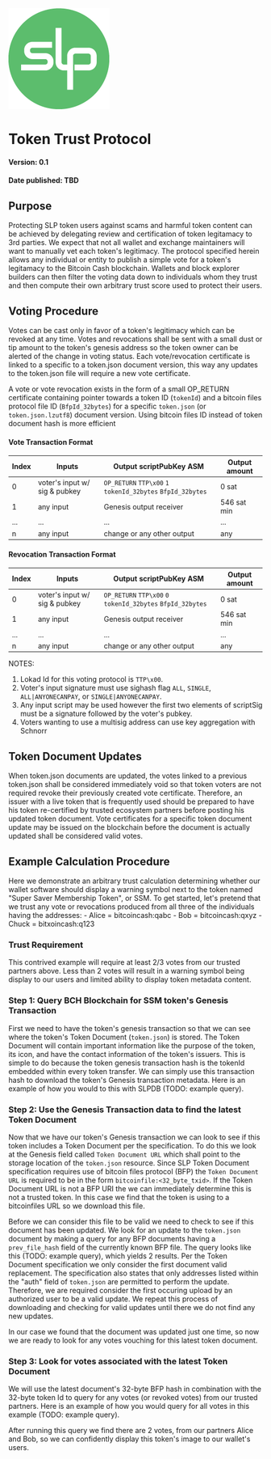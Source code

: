 ![Simple Ledger Protocol](images/SLP-logo-solid-200.png)



# Token Trust Protocol

#### Version: 0.1
#### Date published: TBD

## Purpose

Protecting SLP token users against scams and harmful token content can be achieved by delegating review and certification of token legitamacy to 3rd parties.  We expect that not all wallet and exchange maintainers will want to manually vet each token's legitimacy.  The protocol specified herein allows any individual or entity to publish a simple vote for a token's legitamacy to the Bitcoin Cash blockchain.  Wallets and block explorer builders can then filter the voting data down to individuals whom they trust and then compute their own arbitrary trust score used to protect their users.  

## Voting Procedure

Votes can be cast only in favor of a token's legitimacy which can be revoked at any time.  Votes and revocations shall be sent with a small dust or tip amount to the token's genesis address so the token owner can be alerted of the change in voting status.  Each vote/revocation certificate is linked to a specific to a token.json document version, this way any updates to the token.json file will require a new vote certificate.

A vote or vote revocation exists in the form of a small OP_RETURN certificate containing pointer towards a token ID (`tokenId`) and a bitcoin files protocol file ID (`BfpId_32bytes`) for a specific `token.json` (or `token.json.lzutf8`) document version.  Using bitcoin files ID instead of token document hash is more efficient 

#### Vote Transaction Format
| Index | Inputs                        | Output scriptPubKey ASM                                     | Output amount |
| ----- | ----------------------------- | ----------------------------------------------------------- | ------------- |
| 0     | voter's input w/ sig & pubkey | `OP_RETURN` `TTP\x00` `1` `tokenId_32bytes` `BfpId_32bytes` | 0 sat         |
| 1     | any input                     | Genesis output receiver                                     | 546 sat min   |
| ...   | ...                           | ...                                                         | ...           |
| n     | any input                     | change or any other output                                  | any           |

#### Revocation Transaction Format
| Index | Inputs                        | Output scriptPubKey ASM                                     | Output amount |
| ----- | ----------------------------- | ----------------------------------------------------------- | ------------- |
| 0     | voter's input w/ sig & pubkey | `OP_RETURN` `TTP\x00` `0` `tokenId_32bytes` `BfpId_32bytes` | 0 sat         |
| 1     | any input                     | Genesis output receiver                                     | 546 sat min   |
| ...   | ...                           | ...                                                         | ...           |
| n     | any input                     | change or any other output                                  | any           |

NOTES: 
1. Lokad Id for this voting protocol is `TTP\x00`.
2. Voter's input signature must use sighash flag `ALL`, `SINGLE`, `ALL|ANYONECANPAY`, or `SINGLE|ANYONECANPAY`.
3. Any input script may be used however the first two elements of scriptSig must be a signature followed by the voter's pubkey.
4. Voters wanting to use a multisig address can use key aggregation with Schnorr

## Token Document Updates
When token.json documents are updated, the votes linked to a previous token.json shall be considered immediately void so that token voters are not required revoke their previously created vote certificate.  Therefore, an issuer with a live token that is frequently used should be prepared to have his token re-certified by trusted ecosystem partners before posting his updated token document.  Vote certificates for a specific token document update may be issued on the blockchain before the document is actually updated shall be considered valid votes.
 
## Example Calculation Procedure

Here we demonstrate an arbitrary trust calculation determining whether our wallet software should display a warning symbol next to the token named "Super Saver Membership Token", or SSM. To get started, let's pretend that we trust any vote or revocations produced from all three of the individuals having the addresses:
    - Alice = bitcoincash:qabc
    - Bob = bitcoincash:qxyz
    - Chuck = bitxoincash:q123

### Trust Requirement 
This contrived example will require at least 2/3 votes from our trusted partners above.  Less than 2 votes will result in a warning symbol being display to our users and limited ability to display token metadata content.

### Step 1: Query BCH Blockchain for SSM token's Genesis Transaction
First we need to have the token's genesis transaction so that we can see where the token's Token Document (`token.json`) is stored.  The Token Document will contain important information like the purpose of the token, its icon, and have the contact information of the token's issuers.  This is simple to do because the token genesis transaction hash is the tokenId embedded within every token transfer.  We can simply use this transaction hash to download the token's Genesis transaction metadata.  Here is an example of how you would to this with SLPDB (TODO: example query).  

### Step 2: Use the Genesis Transaction data to find the latest Token Document
Now that we have our token's Genesis transaction we can look to see if this token includes a Token Document per the specification.  To do this we look at the Genesis field called `Token Document URL` which shall point to the storage location of the `token.json` resource. Since SLP Token Document specification requires use of bitcoin files protocol (BFP) the `Token Document URL` is required to be in the form `bitcoinfile:<32_byte_txid>`.  If the Token Document URL is not a BFP URI the we can immediately determine this is not a trusted token.  In this case we find that the token is using to a bitcoinfiles URL so we download this file.

Before we can consider this file to be valid we need to check to see if this document has been updated.  We look for an update to the `token.json` document by making a query for any BFP documents having a `prev_file_hash` field of the currently known BFP file.  The query looks like this (TODO: example query), which yields 2 results.   Per the Token Document specification we only consider the first document valid replacement.  The specification also states that only addresses listed within the "auth" field of `token.json` are permitted to perform the update.  Therefore, we are required consider the first occuring upload by an authorized user to be a valid update. We repeat this process of downloading and checking for valid updates until there we do not find any new updates.

In our case we found that the document was updated just one time, so now we are ready to look for any votes vouching for this latest token document.

### Step 3: Look for votes associated with the latest Token Document

We will use the latest document's 32-byte BFP hash in combination with the 32-byte token Id to query for any votes (or revoked votes) from our trusted partners.  Here is an example of how you would query for all votes in this example (TODO: example query).  

After running this query we find there are 2 votes, from our partners Alice and Bob, so we can confidently display this token's image to our wallet's users.